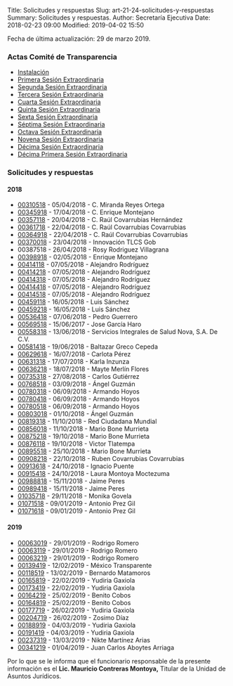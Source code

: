 Title: Solicitudes y respuestas
Slug: art-21-24-solicitudes-y-respuestas
Summary: Solicitudes y respuestas.
Author: Secretaría Ejecutiva
Date: 2018-02-23 09:00
Modified: 2019-04-02 15:50


Fecha de última actualización: 29 de marzo 2019.

### Actas Comité de Transparencia

* [Instalación](acta-comite-transparencia-2018-05-10-instalacion.pdf)
* [Primera Sesión Extraordinaria](acta-comite-transparencia-2018-05-10-primera-sesion-extraordinaria.pdf)
* [Segunda Sesión Extraordinaria](acta-comite-transparencia-2018-06-18-segunda-sesion-extraordinaria.pdf)
* [Tercera Sesión Extraordinaria](acta-comite-transparencia-2018-06-19-tercera-sesion-extraordinaria.pdf)
* [Cuarta Sesión Extraordinaria](acta-comite-transparencia-2018-06-20-cuarta-sesion-extraordinaria.pdf)
* [Quinta Sesión Extraordinaria](acta-comite-transparencia-2018-08-07-quinta-sesion-extraordinaria.pdf)
* [Sexta Sesión Extraordinaria](acta-comite-transparencia-2018-09-20-sexta-sesion-extraordinaria.pdf)
* [Séptima Sesión Extraordinaria](acta-comite-transparencia-2018-10-18-septima-sesion-extraordinaria.pdf)
* [Octava Sesión Extraordinaria](acta-comite-transparencia-2018-10-22-octava-sesion-extraordinaria.pdf)
* [Novena Sesión Extraordinaria](acta-comite-transparencia-2018-10-24-novena-sesion-extraordinaria.pdf)
* [Décima Sesión Extraordinaria](acta-comite-transparencia-2018-11-15-decima-sesion-extraordinaria.pdf)
* [Décima Primera Sesión Extraordinaria](acta-comite-transparencia-2018-11-29-decima-primera-sesion-extraordinaria.pdf)

### Solicitudes y respuestas

#### 2018

* [00310518](00310518.pdf) - 05/04/2018 - C. Miranda Reyes Ortega
* [00345918](00345918.pdf) - 17/04/2018 - C. Enrique Montejano
* [00357118](00357118.pdf) - 20/04/2018 - C. Raúl Covarrubias Hernández
* [00361718](00361718.pdf) - 22/04/2018 - C. Raúl Covarrubias Covarrubias
* [00364918](00364918.pdf) - 22/04/2018 - C. Raúl Covarrubias Covarrubias
* [00370018](00370018.pdf) - 23/04/2018 - Innovación TLCS Gob
* 00387518 - 26/04/2018 - Rosy Rodriguez Villagrana
* [00398918](00398918.pdf) - 02/05/2018 - Enrique Montejano
* [00414118](00414118.pdf) - 07/05/2018 - Alejandro Rodríguez
* [00414218](00414218.pdf) - 07/05/2018 - Alejandro Rodríguez
* [00414318](00414318.pdf) - 07/05/2018 - Alejandro Rodríguez
* [00414418](00414418.pdf) - 07/05/2018 - Alejandro Rodríguez
* [00414518](00414518.pdf) - 07/05/2018 - Alejandro Rodríguez
* [00459118](00459118.pdf) - 16/05/2018 - Luis Sánchez
* [00459218](00459218.pdf) - 16/05/2018 - Luis Sánchez
* [00536418](00536418.pdf) - 07/06/2018 - Pedro Guerrero
* [00569518](00569518.pdf) - 15/06/2017 - Jose García Haro
* [00558318](00558318.pdf) - 13/06/2018 - Servicios Integrales de Salud Nova, S.A. De C.V.
* [00581418](00581418.pdf) - 19/06/2018 - Baltazar Greco Cepeda
* [00629618](00629618.pdf) - 16/07/2018 - Carlota Pérez
* [00631318](00631318.pdf) - 17/07/2018 - Karla Inzunza
* [00636218](00636218.pdf) - 18/07/2018 - Mayte Merlín Flores
* [00735318](00735318.pdf) - 27/08/2018 - Carlos Gutiérrez
* [00768518](00768518.pdf) - 03/09/2018 - Ángel Guzmán
* [00780318](00780318.pdf) - 06/09/2018 - Armando Hoyos
* [00780418](00780418.pdf) - 06/09/2018 - Armando Hoyos
* [00780518](00780518.pdf) - 06/09/2018 - Armando Hoyos
* [00803018](00803018.pdf) - 01/10/2018 - Ángel Guzmán
* [00819318](00819318.pdf) - 11/10/2018 - Red Ciudadana Mundial
* [00856018](00856018.pdf) - 11/10/2018 - Mario Bone Murrieta
* [00875218](00875218.pdf) - 19/10/2018 - Mario Bone Murrieta
* [00876118](00876118.pdf) - 19/10/2018 - Victor Tlatempa
* [00895518](00895518.pdf) - 25/10/2018 - Mario Bone Murrieta
* [00908218](00908218.pdf) - 22/10/2018 - Ruben Covarrubias Covarrubias
* [00913618](00913618.pdf) - 24/10/2018 - Ignacio Puente
* [00915418](00915418.pdf) - 24/10/2018 - Laura Montoya Moctezuma
* [00988818](00988818.pdf) - 15/11/2018 - Jaime Peres
* [00989418](00989418.pdf) - 15/11/2018 - Jaime Peres
* [01035718](01035718.pdf) - 29/11/2018 - Monika Govela
* [01071518](01071518.pdf) - 09/01/2019 - Antonio Prez Gil
* [01071618](01071618.pdf) - 09/01/2019 - Antonio Prez Gil

#### 2019

* [00063019](00063019.pdf) - 29/01/2019 - Rodrigo Romero
* [00063119](00063119.pdf) - 29/01/2019 - Rodrigo Romero
* [00063219](00063219.pdf) - 29/01/2019 - Rodrigo Romero
* [00139419](00139419.pdf) - 12/02/2019 - México Transparente
* [00118519](00118519.pdf) - 13/02/2019 - Bernardo Matamoros
* [00165819](00165819.pdf) - 22/02/2019 - Yudiria Gaxiola
* [00173419](00173419.pdf) - 22/02/2019 - Yudiria Gaxiola
* [00164219](00164219.pdf) - 25/02/2019 - Benito Cobos
* [00164819](00164819.pdf) - 25/02/2019 - Benito Cobos
* [00177719](00177719.pdf) - 26/02/2019 - Yudiria Gaxiola
* [00204719](00204719.pdf) - 26/02/2019 - Zosimo Díaz
* [00188919](00188919.pdf) - 04/03/2019 - Yudiria Gaxiola
* [00191419](00191419.pdf) - 04/03/2019 - Yudiria Gaxiola
* [00237319](00237319.pdf) - 13/03/2019 - Nikte Martínez Arias
* [00341219](00341219.pdf) - 01/04/2019 - Juan Carlos Aboytes Arriaga

Por lo que se le informa que el funcionario responsable de la presente información es el **Lic. Mauricio Contreras Montoya,** Titular de la Unidad de Asuntos Jurídicos.
